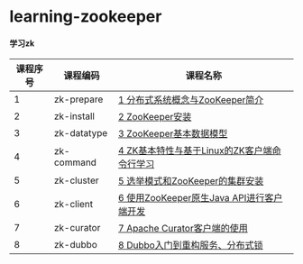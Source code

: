 # learning-zookeeper

#### 学习zk

课程序号 | 课程编码 | 课程名称
---|---|---
1 | zk-prepare | [1 分布式系统概念与ZooKeeper简介](zk-prepare/README.md)
2 | zk-install | [2  ZooKeeper安装](zk-install/README.md)
3 | zk-datatype | [3 ZooKeeper基本数据模型](zk-datatype/README.md)
4 | zk-command | [4 ZK基本特性与基于Linux的ZK客户端命令行学习](zk-command/README.md)
5 | zk-cluster | [5 选举模式和ZooKeeper的集群安装](zk-cluster/README.md)
6 | zk-client | [6 使用ZooKeeper原生Java API进行客户端开发](zk-client/src/main/java/com/dhm/client)
7 | zk-curator | [7 Apache Curator客户端的使用](zk-curator/README.md)
8 | zk-dubbo | [8 Dubbo入门到重构服务、分布式锁](imooc-dubbo/README.md)